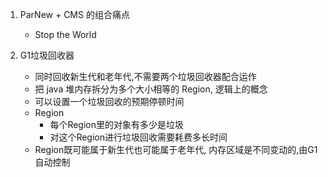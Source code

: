 1. ParNew + CMS 的组合痛点
    - Stop the World

2. G1垃圾回收器
    - 同时回收新生代和老年代,不需要两个垃圾回收器配合运作
    - 把 java 堆内存拆分为多个大小相等的 Region, 逻辑上的概念
    - 可以设置一个垃圾回收的预期停顿时间
    - Region
        - 每个Region里的对象有多少是垃圾
        - 对这个Region进行垃圾回收需要耗费多长时间
    - Region既可能属于新生代也可能属于老年代, 内存区域是不同变动的,由G1自动控制